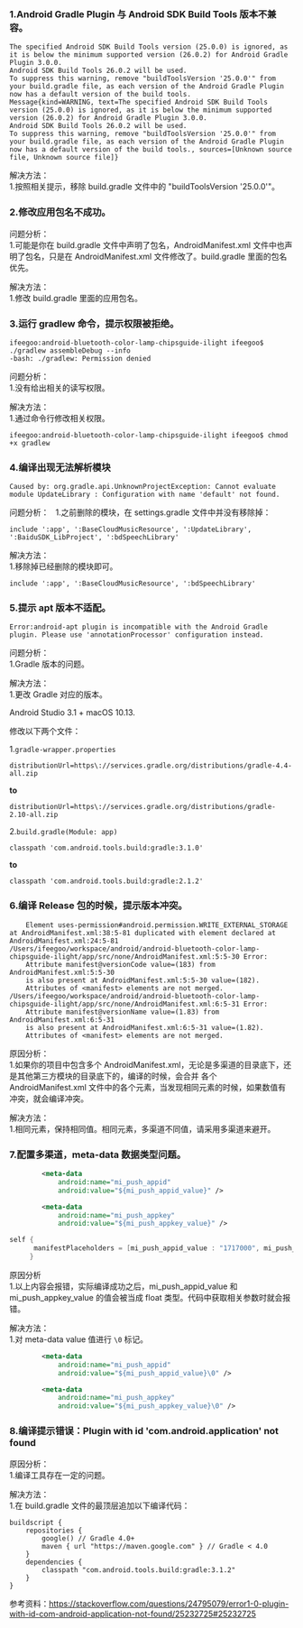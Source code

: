 ### 1.Android Gradle Plugin 与 Android SDK Build Tools 版本不兼容。

```
The specified Android SDK Build Tools version (25.0.0) is ignored, as it is below the minimum supported version (26.0.2) for Android Gradle Plugin 3.0.0.
Android SDK Build Tools 26.0.2 will be used.
To suppress this warning, remove "buildToolsVersion '25.0.0'" from your build.gradle file, as each version of the Android Gradle Plugin now has a default version of the build tools.
Message{kind=WARNING, text=The specified Android SDK Build Tools version (25.0.0) is ignored, as it is below the minimum supported version (26.0.2) for Android Gradle Plugin 3.0.0.
Android SDK Build Tools 26.0.2 will be used.
To suppress this warning, remove "buildToolsVersion '25.0.0'" from your build.gradle file, as each version of the Android Gradle Plugin now has a default version of the build tools., sources=[Unknown source file, Unknown source file]}
```

解决方法：  
1.按照相关提示，移除 build.gradle 文件中的 "buildToolsVersion '25.0.0'"。

### 2.修改应用包名不成功。

问题分析：  
1.可能是你在 build.gradle 文件中声明了包名，AndroidManifest.xml 文件中也声明了包名，只是在 AndroidManifest.xml 文件修改了。build.gradle 里面的包名优先。

解决方法：  
1.修改 build.gradle 里面的应用包名。

### 3.运行 gradlew 命令，提示权限被拒绝。

```
ifeegoo:android-bluetooth-color-lamp-chipsguide-ilight ifeegoo$ ./gradlew assembleDebug --info
-bash: ./gradlew: Permission denied
```

问题分析：  
1.没有给出相关的读写权限。

解决方法：  
1.通过命令行修改相关权限。

```
ifeegoo:android-bluetooth-color-lamp-chipsguide-ilight ifeegoo$ chmod +x gradlew
```

### 4.编译出现无法解析模块

```
Caused by: org.gradle.api.UnknownProjectException: Cannot evaluate module UpdateLibrary : Configuration with name 'default' not found.
```

问题分析：  
1.之前删除的模块，在 settings.gradle 文件中并没有移除掉：

```
include ':app', ':BaseCloudMusicResource', ':UpdateLibrary', ':BaiduSDK_LibProject', ':bdSpeechLibrary'
```

解决方法：  
1.移除掉已经删除的模块即可。

```
include ':app', ':BaseCloudMusicResource', ':bdSpeechLibrary'
```

### 5.提示 apt 版本不适配。

```
Error:android-apt plugin is incompatible with the Android Gradle plugin. Please use 'annotationProcessor' configuration instead.
```

问题分析：  
1.Gradle 版本的问题。

解决方法：  
1.更改 Gradle 对应的版本。

 Android Studio 3.1 + macOS 10.13.

修改以下两个文件：

1.`gradle-wrapper.properties`

`distributionUrl=https\://services.gradle.org/distributions/gradle-4.4-all.zip`

**to**

`distributionUrl=https\://services.gradle.org/distributions/gradle-2.10-all.zip`

2.`build.gradle(Module: app)`

`classpath 'com.android.tools.build:gradle:3.1.0'`

**to**

`classpath 'com.android.tools.build:gradle:2.1.2'`

### 6.编译 Release 包的时候，提示版本冲突。

```
	Element uses-permission#android.permission.WRITE_EXTERNAL_STORAGE at AndroidManifest.xml:38:5-81 duplicated with element declared at AndroidManifest.xml:24:5-81
/Users/ifeegoo/workspace/android/android-bluetooth-color-lamp-chipsguide-ilight/app/src/none/AndroidManifest.xml:5:5-30 Error:
	Attribute manifest@versionCode value=(183) from AndroidManifest.xml:5:5-30
	is also present at AndroidManifest.xml:5:5-30 value=(182).
	Attributes of <manifest> elements are not merged.
/Users/ifeegoo/workspace/android/android-bluetooth-color-lamp-chipsguide-ilight/app/src/none/AndroidManifest.xml:6:5-31 Error:
	Attribute manifest@versionName value=(1.83) from AndroidManifest.xml:6:5-31
	is also present at AndroidManifest.xml:6:5-31 value=(1.82).
	Attributes of <manifest> elements are not merged.

```

原因分析：  
1.如果你的项目中包含多个 AndroidManifest.xml，无论是多渠道的目录底下，还是其他第三方模块的目录底下的，编译的时候，会合并 各个 AndroidManifest.xml 文件中的各个元素，当发现相同元素的时候，如果数值有冲突，就会编译冲突。

解决方法：  
1.相同元素，保持相同值。相同元素，多渠道不同值，请采用多渠道来避开。

### 7.配置多渠道，meta-data 数据类型问题。

```AndroidManifest.xml
        <meta-data
            android:name="mi_push_appid"
            android:value="${mi_push_appid_value}" />

        <meta-data
            android:name="mi_push_appkey"
            android:value="${mi_push_appkey_value}" />
```

``` build.gradle
self {
      manifestPlaceholders = [mi_push_appid_value : "1717000", mi_push_appkey_value:"33333333"]
     }
```

原因分析  
1.以上内容会报错，实际编译成功之后，mi_push_appid_value 和 mi_push_appkey_value 的值会被当成 float 类型。代码中获取相关参数时就会报错。

解决方法：  
1.对 meta-data value 值进行 `\0` 标记。

```AndroidManifest.xml
        <meta-data
            android:name="mi_push_appid"
            android:value="${mi_push_appid_value}\0" />

        <meta-data
            android:name="mi_push_appkey"
            android:value="${mi_push_appkey_value}\0" />
```

### 8.编译提示错误：Plugin with id 'com.android.application' not found


原因分析：  
1.编译工具存在一定的问题。

解决方法：  
1.在 build.gradle 文件的最顶层追加以下编译代码：  

```
buildscript {
    repositories {
        google() // Gradle 4.0+
        maven { url "https://maven.google.com" } // Gradle < 4.0
    }
    dependencies {
        classpath "com.android.tools.build:gradle:3.1.2"
    }
}
```

参考资料：https://stackoverflow.com/questions/24795079/error1-0-plugin-with-id-com-android-application-not-found/25232725#25232725

